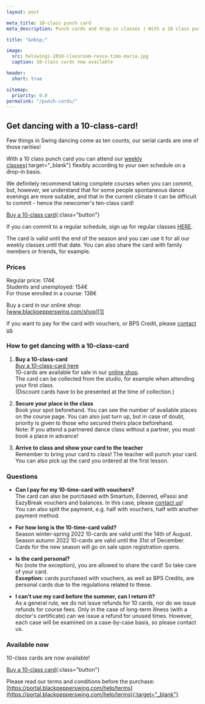 ```yaml
---
layout: post

meta_title: 10-class punch card
meta_description: Punch cards and drop-in classes | With a 10 class punch card you can attend our weekly classes flexibly according to your own schedule on a drop-in basis.

title: "&nbsp;"

image:
  src: helswingi-2018-classroom-ressu-timo-maria.jpg
  caption: 10-class cards now available

header:
  short: true

sitemap:
  priority: 0.8
permalink: "/punch-cards/"
---
```


[1]: https://holvi.com/shop/blackpepperswing/product/1ce630f2adcbab35275d593185d8f2f9/

## Get dancing with a 10-class-card!

Few things in Swing dancing come as ten counts, our serial cards are one of those rarities!

With a 10 class punch card you can attend our [weekly classes](/courses){:target="_blank"} flexibly according to your own schedule on a drop-in basis.

We definitely recommend taking complete courses when you can commit, but, however, we understand that for some people spontaneous dance evenings are more suitable, and that in the current climate it can be difficult to commit - hence the newcomer's ten-class card!


[Buy a 10-class card][1]{:class="button"}

If you can commit to a regular schedule, sign up for regular classes [HERE](/courses).

The card is valid until the end of the season and you can use it for all our weekly classes until that date. You can also share the card with family members or friends, for example.

### Prices

Regular price: 174€  
Students and unemployed: 154€  
For those enrolled in a course: 138€  

Buy a card in our online shop:  
[www.blackpepperswing.com/shop][1]

If you want to pay for the card with vouchers, or BPS Credit, please [contact us](/contact).


### How to get dancing with a 10-class-card

1. **Buy a 10-class-card**  
  [Buy a 10-class-card here][1]  
  10-cards are available for sale in our [online shop][1].  
  The card can be collected from the studio, for example when attending your first class.  
  (Discount cards have to be presented at the time of collection.)


2. **Secure your place in the class**  
  Book your spot beforehand. You can see the number of available places on the course page. You can also just turn up, but in case of doubt, priority is given to those who secured theirs place beforehand.  
  Note: If you attend a partnered dance class without a partner, you must book a place in advance!


3. **Arrive to class and show your card to the teacher**  
  Remember to bring your card to class! The teacher will punch your card.  
  You can also pick up the card you ordered at the first lesson.


### Questions

* **Can I pay for my 10-time-card with vouchers?**  
  The card can also be purchased with Smartum, Edenred, ePassi and EazyBreak vouchers and balances. In this case, please [contact us](/contact)!  
  You can also split the payment, e.g. half with vouchers, half with another payment method.

* **For how long is the 10-time-card valid?**  
  Season winter-spring 2022 10-cards are valid until the 14th of August.  
  Season autumn 2022 10-cards are valid until the 31st of December.  
  Cards for the new season will go on sale upon registration opens.

* **Is the card personal?**  
  No (note the exception), you are allowed to share the card! So take care of your card.  
  **Exception:** cards purchased with vouchers, as well as BPS Credits, are personal cards due to the regulations related to these.

* **I can’t use my card before the summer, can I return it?**  
  As a general rule, we do not issue refunds for 10 cards, nor do we issue refunds for course fees. Only in the case of long-term illness (with a doctor's certificate) can we issue a refund for unused times. However, each case will be examined on a case-by-case basis, so please contact us.


### Available now

10-class cards are now available!

[Buy a 10-class card][1]{:class="button"}

Please read our terms and conditions before the purchase:  
[https://portal.blackpepperswing.com/help/terms](https://portal.blackpepperswing.com/help/terms){:target="_blank"}
